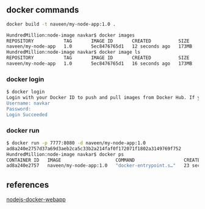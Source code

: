 ## docker commands

```bash
docker build -t naveen/my-node-app:1.0 .

HundredMillion:node-image navkar$ docker images
REPOSITORY           TAG       IMAGE ID       CREATED          SIZE
naveen/my-node-app   1.0       5ec8476765d1   12 seconds ago   173MB
HundredMillion:node-image navkar$ docker image ls 
REPOSITORY           TAG       IMAGE ID       CREATED          SIZE
naveen/my-node-app   1.0       5ec8476765d1   16 seconds ago   173MB
```

### docker login

```bash
$ docker login
Login with your Docker ID to push and pull images from Docker Hub. If you don't have a Docker ID, head over to https://hub.docker.com to create one.
Username: navkar
Password: 
Login Succeeded
```

### docker run

```bash
$ docker run -p 7777:8080 -d naveen/my-node-app:1.0
ad8a240e2757d37a69d3aeb2ca5c33b2a214faf0f172071f1802a3149769f752
HundredMillion:node-image navkar$ docker ps
CONTAINER ID   IMAGE                    COMMAND                  CREATED          STATUS          PORTS                    NAMES
ad8a240e2757   naveen/my-node-app:1.0   "docker-entrypoint.s…"   23 seconds ago   Up 22 seconds   0.0.0.0:7777->8080/tcp   vibrant_borg
```

## references

[nodejs-docker-webapp](https://nodejs.org/en/docs/guides/nodejs-docker-webapp/#dockerignore-file)